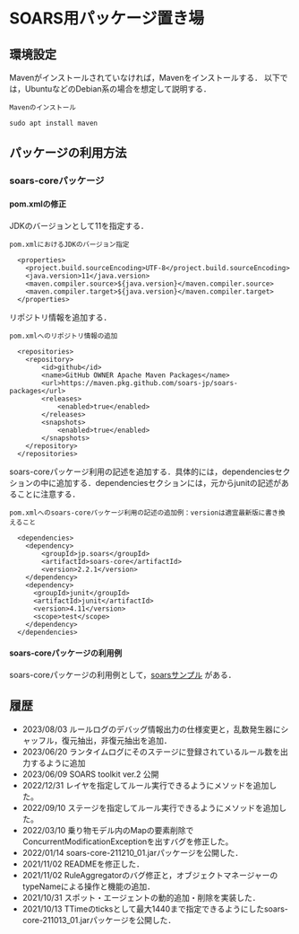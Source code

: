 # SOARS用パッケージ置き場

## 環境設定

Mavenがインストールされていなければ，Mavenをインストールする．
以下では，UbuntuなどのDebian系の場合を想定して説明する．

`Mavenのインストール`

```
sudo apt install maven
```

## パッケージの利用方法

### soars-coreパッケージ

#### pom.xmlの修正

JDKのバージョンとして11を指定する．

`pom.xmlにおけるJDKのバージョン指定`

```
  <properties>
    <project.build.sourceEncoding>UTF-8</project.build.sourceEncoding>
    <java.version>11</java.version>
    <maven.compiler.source>${java.version}</maven.compiler.source>
    <maven.compiler.target>${java.version}</maven.compiler.target>
  </properties>
```

リポジトリ情報を追加する．

`pom.xmlへのリポジトリ情報の追加`

```
  <repositories>
    <repository>
        <id>github</id>
        <name>GitHub OWNER Apache Maven Packages</name>
        <url>https://maven.pkg.github.com/soars-jp/soars-packages</url>
        <releases>
            <enabled>true</enabled>
        </releases>
        <snapshots>
            <enabled>true</enabled>
        </snapshots>
    </repository>
  </repositories>
```

soars-coreパッケージ利用の記述を追加する．具体的には，dependenciesセクションの中に追加する．dependenciesセクションには，元からjunitの記述があることに注意する．

`pom.xmlへのsoars-coreパッケージ利用の記述の追加例：versionは適宜最新版に書き換えること`

```
  <dependencies>
    <dependency>
        <groupId>jp.soars</groupId>
        <artifactId>soars-core</artifactId>
        <version>2.2.1</version>
    </dependency>
    <dependency>
      <groupId>junit</groupId>
      <artifactId>junit</artifactId>
      <version>4.11</version>
      <scope>test</scope>
    </dependency>
  </dependencies>
```

#### soars-coreパッケージの利用例
soars-coreパッケージの利用例として，[soarsサンプル](https://github.com/soars-jp/soars2-samples) がある．

## 履歴
- 2023/08/03 ルールログのデバッグ情報出力の仕様変更と，乱数発生器にシャッフル，復元抽出，非復元抽出を追加．
- 2023/06/20 ランタイムログにそのステージに登録されているルール数を出力するように追加
- 2023/06/09 SOARS toolkit ver.2 公開
- 2022/12/31 レイヤを指定してルール実行できるようにメソッドを追加した。
- 2022/09/10 ステージを指定してルール実行できるようにメソッドを追加した。
- 2022/03/10 乗り物モデル内のMapの要素削除でConcurrentModificationExceptionを出すバグを修正した。
- 2022/01/14 soars-core-211210_01.jarパッケージを公開した．
- 2021/11/02 READMEを修正した．
- 2021/11/02 RuleAggregatorのバグ修正と，オブジェクトマネージャーのtypeNameによる操作と機能の追加．
- 2021/10/31 スポット・エージェントの動的追加・削除を実装した．
- 2021/10/13 TTimeのticksとして最大1440まで指定できるようにしたsoars-core-211013_01.jarパッケージを公開した．
